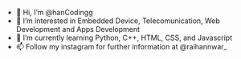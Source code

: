 - 👋 Hi, I’m @hanCodingg
- 👀 I’m interested in Embedded Device, Telecomunication, Web Development and Apps Development
- 🌱 I’m currently learning Python, C++, HTML, CSS, and Javascript
- 📫 Follow my instagram for further information at @raihannwar_

<!---
hanCodingg/hanCodingg is a ✨ special ✨ repository because its `README.md` (this file) appears on your GitHub profile.
You can click the Preview link to take a look at your changes.
--->
